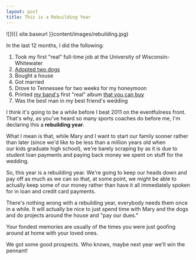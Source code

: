 ```yaml
---
layout: post
title: This is a Rebuilding Year  
---
```

  
![]({{ site.baseurl }}content/images/rebuilding.jpg)

In the last 12 months, I did the following:

1. Took my first "real" full-time job at the University of Wisconsin-Whitewater
2. <a title="My Dogs" href="/about">Adopted two dogs</a>
3. Bought a house
4. Got married
5. Drove to Tennessee for two weeks for my honeymoon
6. Printed <a href="http://www.raggedbay.com">my band's</a> first "real" album <a href="http://www.raggedbay.com/merch/albums/lights-go-out-ep/">that you can buy</a>
7. Was the best man in my best friend's wedding

I think it's going to be a while before I beat 2011 on the eventfulness front. That's why, as you've heard so many sports coaches do before me, I'm declaring this a <strong>rebuilding year</strong>.

What I mean is that, while Mary and I want to start our family sooner rather than later (since we'd like to be less than a million years old when our kids graduate high school), we're barely scraping by as it is due to student loan payments and paying back money we spent on stuff for the wedding.

So, this year is a rebuilding year. We're going to keep our heads down and pay off as much as we can so that, at some point, we might be able to actually keep some of our money rather than have it all immediately spoken for in loan and credit card payments.

There's nothing wrong with a rebuilding year, everybody needs them once in a while. It will actually be nice to just spend time with Mary and the dogs and do projects around the house and "pay our dues."

Your fondest memories are usually of the times you were just goofing around at home with your loved ones.

We got some good prospects. Who knows, maybe next year we'll win the pennant!